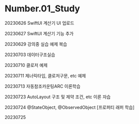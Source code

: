 # Number.01_Study


20230626 SwiftUI 계산기 UI 업로드

20230627 SwiftUI 계산기 기능 추가

20230629 강의중 실습 예제 복습

20230703 데이터구조실습

20230710 클로저 예제

20230711 제너릭타입, 클로저구문, etc 예제

20230713 자동참조카운팅ARC 이론학습

20230723 AutoLayout 구조 및 제약 조건, etc 이론 자습

20230724 @StateObject, @ObservedObject  [프로퍼티 래퍼 학습]

20230725
